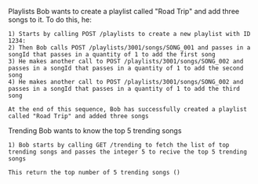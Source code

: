 Playlists
    Bob wants to create a playlist called "Road Trip" and add three songs to it. To do this, he:

    1) Starts by calling POST /playlists to create a new playlist with ID 1234:
    2) Then Bob calls POST /playlists/3001/songs/SONG_001 and passes in a songId that passes in a quantity of 1 to add the first song
    3) He makes another call to POST /playlists/3001/songs/SONG_002 and passes in a songId that passes in a quantity of 1 to add the second song
    4) He makes another call to POST /playlists/3001/songs/SONG_002 and passes in a songId that passes in a quantity of 1 to add the third song

    At the end of this sequence, Bob has successfully created a playlist called "Road Trip" and added three songs


Trending
    Bob wants to know the top 5 trending songs

    1) Bob starts by calling GET /trending to fetch the list of top trending songs and passes the integer 5 to recive the top 5 trending songs

    This return the top number of 5 trending songs ()